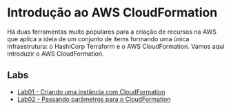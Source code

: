 # Introdução ao AWS CloudFormation
Há duas ferramentas muito populares para a criação de recursos na AWS que aplica a ideia de um conjunto de items formando uma única infraestrutura: o HashiCorp Terraform e o AWS CloudFormation. Vamos aqui introduzir o AWS CloudFormation.

## Labs
* [Lab01 - Criando uma instância com CloudFormation](lab01.md)
* [Lab02 - Passando parâmetros para o CloudFormation](lab02.md)
